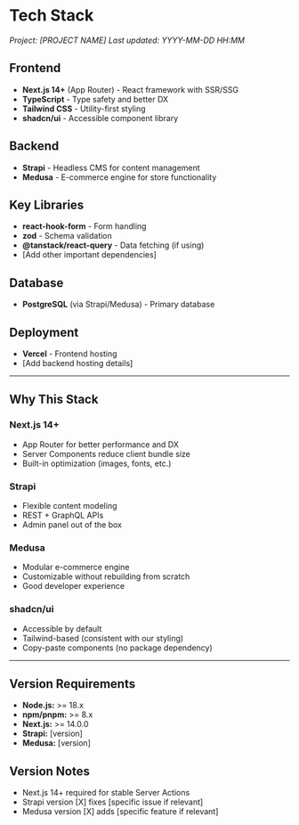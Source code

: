 # Tech Stack

*Project: [PROJECT NAME]*
*Last updated: YYYY-MM-DD HH:MM*

## Frontend

- **Next.js 14+** (App Router) - React framework with SSR/SSG
- **TypeScript** - Type safety and better DX
- **Tailwind CSS** - Utility-first styling
- **shadcn/ui** - Accessible component library

## Backend

- **Strapi** - Headless CMS for content management
- **Medusa** - E-commerce engine for store functionality

## Key Libraries

- **react-hook-form** - Form handling
- **zod** - Schema validation
- **@tanstack/react-query** - Data fetching (if using)
- [Add other important dependencies]

## Database

- **PostgreSQL** (via Strapi/Medusa) - Primary database

## Deployment

- **Vercel** - Frontend hosting
- [Add backend hosting details]

---

## Why This Stack

### Next.js 14+
- App Router for better performance and DX
- Server Components reduce client bundle size
- Built-in optimization (images, fonts, etc.)

### Strapi
- Flexible content modeling
- REST + GraphQL APIs
- Admin panel out of the box

### Medusa
- Modular e-commerce engine
- Customizable without rebuilding from scratch
- Good developer experience

### shadcn/ui
- Accessible by default
- Tailwind-based (consistent with our styling)
- Copy-paste components (no package dependency)

---

## Version Requirements

- **Node.js:** >= 18.x
- **npm/pnpm:** >= 8.x
- **Next.js:** >= 14.0.0
- **Strapi:** [version]
- **Medusa:** [version]

## Version Notes

- Next.js 14+ required for stable Server Actions
- Strapi version [X] fixes [specific issue if relevant]
- Medusa version [X] adds [specific feature if relevant]
